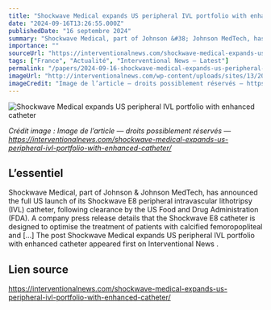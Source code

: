 ```yaml
---
title: "Shockwave Medical expands US peripheral IVL portfolio with enhanced catheter"
date: "2024-09-16T13:26:55.000Z"
publishedDate: "16 septembre 2024"
summary: "Shockwave Medical, part of Johnson &#38; Johnson MedTech, has announced the full US launch of its Shockwave E8 peripheral intravascular lithotripsy (IVL) catheter, following clearance by the US Food and Drug Administration (FDA). A company press release details that the Shockwave E8 catheter is designed to optimise the treatment of patients with calcified femoropopliteal and [&#8230;] The post Shockwave Medical expands US peripheral IVL portfolio with enhanced catheter appeared first on Interventional News ."
importance: ""
sourceUrl: "https://interventionalnews.com/shockwave-medical-expands-us-peripheral-ivl-portfolio-with-enhanced-catheter/"
tags: ["France", "Actualité", "Interventional News — Latest"]
permalink: "/papers/2024-09-16-shockwave-medical-expands-us-peripheral-ivl-portfolio-with-enhanced-catheter"
imageUrl: "http://interventionalnews.com/wp-content/uploads/sites/13/2024/09/Shockwave_E8_Peripheral_IVL_Catheter-web.png"
imageCredit: "Image de l’article — droits possiblement réservés — https://interventionalnews.com/shockwave-medical-expands-us-peripheral-ivl-portfolio-with-enhanced-catheter/"
---
```


![Shockwave Medical expands US peripheral IVL portfolio with enhanced catheter](http://interventionalnews.com/wp-content/uploads/sites/13/2024/09/Shockwave_E8_Peripheral_IVL_Catheter-web.png)

*Crédit image : Image de l’article — droits possiblement réservés — https://interventionalnews.com/shockwave-medical-expands-us-peripheral-ivl-portfolio-with-enhanced-catheter/*

## L’essentiel

Shockwave Medical, part of Johnson &#38; Johnson MedTech, has announced the full US launch of its Shockwave E8 peripheral intravascular lithotripsy (IVL) catheter, following clearance by the US Food and Drug Administration (FDA). A company press release details that the Shockwave E8 catheter is designed to optimise the treatment of patients with calcified femoropopliteal and [&#8230;] The post Shockwave Medical expands US peripheral IVL portfolio with enhanced catheter appeared first on Interventional News .

## Lien source

https://interventionalnews.com/shockwave-medical-expands-us-peripheral-ivl-portfolio-with-enhanced-catheter/
